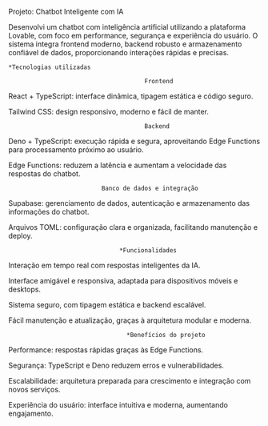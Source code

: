 Projeto: Chatbot Inteligente com IA

Desenvolvi  um chatbot com inteligência artificial utilizando a plataforma Lovable, com foco em performance, segurança e experiência do usuário. O sistema integra frontend moderno, backend robusto e armazenamento confiável de dados, proporcionando interações rápidas e precisas.

    *Tecnologias utilizadas 

                                          Frontend
React + TypeScript: interface dinâmica, tipagem estática e código seguro.

Tailwind CSS: design responsivo, moderno e fácil de manter.

                                          Backend
Deno + TypeScript: execução rápida e segura, aproveitando Edge Functions para processamento próximo ao usuário.

Edge Functions: reduzem a latência e aumentam a velocidade das respostas do chatbot.

                              Banco de dados e integração
Supabase: gerenciamento de dados, autenticação e armazenamento das informações do chatbot.

Arquivos TOML: configuração clara e organizada, facilitando manutenção e deploy.

                                   *Funcionalidades

Interação em tempo real com respostas inteligentes da IA.

Interface amigável e responsiva, adaptada para dispositivos móveis e desktops.

Sistema seguro, com tipagem estática e backend escalável.

Fácil manutenção e atualização, graças à arquitetura modular e moderna.

                                     *Benefícios do projeto

Performance: respostas rápidas graças às Edge Functions.

Segurança: TypeScript e Deno reduzem erros e vulnerabilidades.

Escalabilidade: arquitetura preparada para crescimento e integração com novos serviços.

Experiência do usuário: interface intuitiva e moderna, aumentando engajamento.
